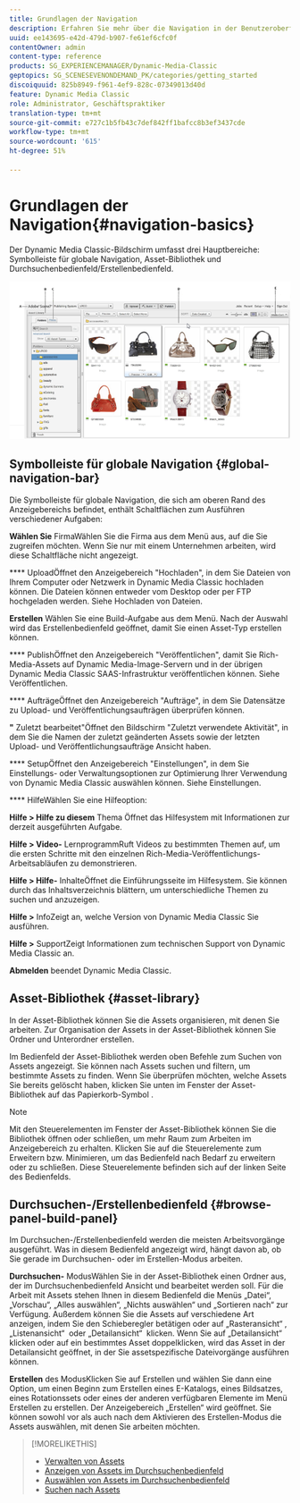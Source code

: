 ```yaml
---
title: Grundlagen der Navigation
description: Erfahren Sie mehr über die Navigation in der Benutzeroberfläche von Dynamic Media Classic.
uuid: ee143695-e42d-479d-b907-fe61ef6cfc0f
contentOwner: admin
content-type: reference
products: SG_EXPERIENCEMANAGER/Dynamic-Media-Classic
geptopics: SG_SCENESEVENONDEMAND_PK/categories/getting_started
discoiquuid: 825b8949-f961-4ef9-828c-07349013d40d
feature: Dynamic Media Classic
role: Administrator, Geschäftspraktiker
translation-type: tm+mt
source-git-commit: e727c1b5fb43c7def842ff1bafcc8b3ef3437cde
workflow-type: tm+mt
source-wordcount: '615'
ht-degree: 51%

---
```



# Grundlagen der Navigation{#navigation-basics}

Der Dynamic Media Classic-Bildschirm umfasst drei Hauptbereiche: Symbolleiste für globale Navigation, Asset-Bibliothek und Durchsuchenbedienfeld/Erstellenbedienfeld.

![Grundlagen der Navigation](/help/assets/gs_navigation_basics_popup_popup.png)

## Symbolleiste für globale Navigation {#global-navigation-bar}

Die Symbolleiste für globale Navigation, die sich am oberen Rand des Anzeigebereichs befindet, enthält Schaltflächen zum Ausführen verschiedener Aufgaben:

**Wählen Sie** FirmaWählen Sie die Firma aus dem Menü aus, auf die Sie zugreifen möchten. Wenn Sie nur mit einem Unternehmen arbeiten, wird diese Schaltfläche nicht angezeigt.

**** UploadÖffnet den Anzeigebereich &quot;Hochladen&quot;, in dem Sie Dateien von Ihrem Computer oder Netzwerk in Dynamic Media Classic hochladen können. Die Dateien können entweder vom Desktop oder per FTP hochgeladen werden. Siehe Hochladen von Dateien.

**Erstellen** Wählen Sie eine Build-Aufgabe aus dem Menü. Nach der Auswahl wird das Erstellenbedienfeld geöffnet, damit Sie einen Asset-Typ erstellen können.

**** PublishÖffnet den Anzeigebereich &quot;Veröffentlichen&quot;, damit Sie Rich-Media-Assets auf Dynamic Media-Image-Servern und in der übrigen Dynamic Media Classic SAAS-Infrastruktur veröffentlichen können. Siehe Veröffentlichen.

**** AufträgeÖffnet den Anzeigebereich &quot;Aufträge&quot;, in dem Sie Datensätze zu Upload- und Veröffentlichungsaufträgen überprüfen können.

**&quot;** Zuletzt bearbeitet&quot;Öffnet den Bildschirm &quot;Zuletzt verwendete Aktivität&quot;, in dem Sie die Namen der zuletzt geänderten Assets sowie der letzten Upload- und Veröffentlichungsaufträge Ansicht haben.

**** SetupÖffnet den Anzeigebereich &quot;Einstellungen&quot;, in dem Sie Einstellungs- oder Verwaltungsoptionen zur Optimierung Ihrer Verwendung von Dynamic Media Classic auswählen können. Siehe Einstellungen.

**** HilfeWählen Sie eine Hilfeoption:

**Hilfe > Hilfe zu diesem** Thema Öffnet das Hilfesystem mit Informationen zur derzeit ausgeführten Aufgabe.

**Hilfe > Video-** LernprogrammRuft Videos zu bestimmten Themen auf, um die ersten Schritte mit den einzelnen Rich-Media-Veröffentlichungs-Arbeitsabläufen zu demonstrieren.

**Hilfe > Hilfe-** InhalteÖffnet die Einführungsseite im Hilfesystem. Sie können durch das Inhaltsverzeichnis blättern, um unterschiedliche Themen zu suchen und anzuzeigen.

**Hilfe >** InfoZeigt an, welche Version von Dynamic Media Classic Sie ausführen.

**Hilfe >** SupportZeigt Informationen zum technischen Support von Dynamic Media Classic an.

**Abmelden** beendet Dynamic Media Classic.

## Asset-Bibliothek {#asset-library}

In der Asset-Bibliothek können Sie die Assets organisieren, mit denen Sie arbeiten. Zur Organisation der Assets in der Asset-Bibliothek können Sie Ordner und Unterordner erstellen.

Im Bedienfeld der Asset-Bibliothek werden oben Befehle zum Suchen von Assets angezeigt. Sie können nach Assets suchen und filtern, um bestimmte Assets zu finden. Wenn Sie überprüfen möchten, welche Assets Sie bereits gelöscht haben, klicken Sie unten im Fenster der Asset-Bibliothek auf das Papierkorb-Symbol .

>[!NOTE]
>
>Mit den Steuerelementen im Fenster der Asset-Bibliothek können Sie die Bibliothek öffnen oder schließen, um mehr Raum zum Arbeiten im Anzeigebereich zu erhalten. Klicken Sie auf die Steuerelemente zum Erweitern bzw. Minimieren, um das Bedienfeld nach Bedarf zu erweitern oder zu schließen. Diese Steuerelemente befinden sich auf der linken Seite des Bedienfelds.

## Durchsuchen-/Erstellenbedienfeld {#browse-panel-build-panel}

Im Durchsuchen-/Erstellenbedienfeld werden die meisten Arbeitsvorgänge ausgeführt. Was in diesem Bedienfeld angezeigt wird, hängt davon ab, ob Sie gerade im Durchsuchen- oder im Erstellen-Modus arbeiten.

**Durchsuchen-** ModusWählen Sie in der Asset-Bibliothek einen Ordner aus, der im Durchsuchenbedienfeld Ansicht und bearbeitet werden soll. Für die Arbeit mit Assets stehen Ihnen in diesem Bedienfeld die Menüs „Datei“, „Vorschau“, „Alles auswählen“, „Nichts auswählen“ und „Sortieren nach“ zur Verfügung. Außerdem können Sie die Assets auf verschiedene Art anzeigen, indem Sie den Schieberegler betätigen oder auf „Rasteransicht“ , „Listenansicht“  oder „Detailansicht“  klicken. Wenn Sie auf „Detailansicht“ klicken oder auf ein bestimmtes Asset doppelklicken, wird das Asset in der Detailansicht geöffnet, in der Sie assetspezifische Dateivorgänge ausführen können.

**Erstellen** des ModusKlicken Sie auf Erstellen und wählen Sie dann eine Option, um einen Beginn zum Erstellen eines E-Katalogs, eines Bildsatzes, eines Rotationssets oder eines der anderen verfügbaren Elemente im Menü Erstellen zu erstellen. Der Anzeigebereich „Erstellen“ wird geöffnet. Sie können sowohl vor als auch nach dem Aktivieren des Erstellen-Modus die Assets auswählen, mit denen Sie arbeiten möchten.

>[!MORELIKETHIS]
>
>* [Verwalten von Assets](about-managing-assets.md)
>* [Anzeigen von Assets im Durchsuchenbedienfeld](viewing-assets-browse-panel.md#viewing_assets_in_the_browse_panel)
>* [Auswählen von Assets im Durchsuchenbedienfeld](selecting-assets-browse-panel.md#selecting_assets_in_the_browse_panel)
>* [Suchen nach Assets](searching-assets.md#searching_assets)

